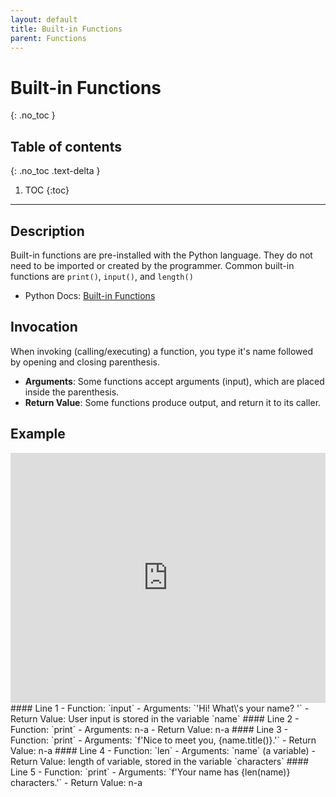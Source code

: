 ```yaml
---
layout: default
title: Built-in Functions
parent: Functions
---
```

# Built-in Functions
{: .no_toc }
## Table of contents
{: .no_toc .text-delta }

1. TOC
{:toc}

---

## Description
Built-in functions are pre-installed with the Python language. They do not need to be imported or created by the programmer. Common built-in functions are `print()`, `input()`, and `length()`
- Python Docs: [Built-in Functions](https://docs.python.org/3/library/functions.html)

## Invocation
When invoking (calling/executing) a function, you type it's name followed by opening and closing parenthesis. 
- **Arguments**: Some functions accept arguments (input), which are placed inside the parenthesis. 
- **Return Value**: Some functions produce output, and return it to its caller.

## Example
<iframe height="400px" width="100%" src="https://replit.com/@bianca_ruiz/builtin-functions?lite=true" scrolling="no" frameborder="no" allowtransparency="true" allowfullscreen="true" sandbox="allow-forms allow-pointer-lock allow-popups allow-same-origin allow-scripts allow-modals"></iframe>
#### Line 1
- Function: `input`
- Arguments: `'Hi! What\'s your name? '`
- Return Value: User input is stored in the variable `name`
#### Line 2
- Function: `print`
- Arguments: n-a
- Return Value: n-a
#### Line 3
- Function: `print`
- Arguments: `f'Nice to meet you, {name.title()}.'`
- Return Value: n-a
#### Line 4
- Function: `len`
- Arguments: `name` (a variable)
- Return Value: length of variable, stored in the variable `characters`
#### Line 5
- Function: `print`
- Arguments: `f'Your name has {len(name)} characters.'`
- Return Value: n-a
